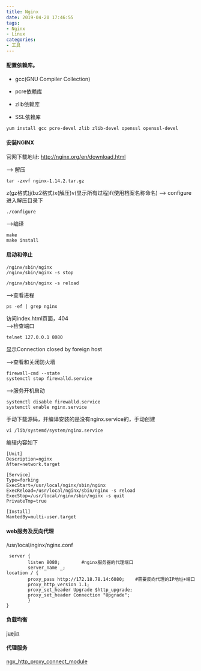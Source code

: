 ```yaml
---
title: Nginx
date: 2019-04-20 17:46:55
tags:
- Nginx
- Linux
categories: 
- 工具
---
```

#### 配置依赖库。

+ gcc(GNU Compiler Collection)

+ pcre依赖库

+ zlib依赖库

+ SSL依赖库

```
yum install gcc pcre-devel zlib zlib-devel openssl openssl-devel
```
#### 安装NGINX

官网下载地址: http://nginx.org/en/download.html

--> 解压
```
tar -zxvf nginx-1.14.2.tar.gz
```
z(gz格式)j(bz2格式)x(解压)v(显示所有过程)f(使用档案名称命名)
--> configure
进入解压目录下
```
./configure
```
-->编译
```
make
make install
```
#### 启动和停止
```
/nginx/sbin/nginx
/nginx/sbin/nginx -s stop

/nginx/sbin/nginx -s reload
```
-->查看进程
```
ps -ef | grep nginx
```
访问index.html页面，404<br>
-->检查端口
```
telnet 127.0.0.1 8080
```
显示Connection closed by foreign host

-->查看和关闭防火墙
```
firewall-cmd --state
systemctl stop firewalld.service
```
-->服务开机启动
```
systemctl disable firewalld.service
systemctl enable nginx.service
```
手动下载源码，并编译安装的是没有nginx.service的，手动创建
```
vi /lib/systemd/system/nginx.service
```
编辑内容如下
```
[Unit]
Description=nginx
After=network.target
  
[Service]
Type=forking
ExecStart=/usr/local/nginx/sbin/nginx
ExecReload=/usr/local/nginx/sbin/nginx -s reload
ExecStop=/usr/local/nginx/sbin/nginx -s quit
PrivateTmp=true
  
[Install]
WantedBy=multi-user.target
```
####  web服务及反向代理
/usr/local/nginx/nginx.conf
```
 server {
        listen 8080;        #nginx服务器的代理端口
        server_name _;    
location / {
        proxy_pass http://172.18.78.14:6080;    #需要反向代理的IP地址+端口
        proxy_http_version 1.1;
        proxy_set_header Upgrade $http_upgrade;
        proxy_set_header Connection "Upgrade";
        }
}
```
#### 负载均衡
[juejin](https://juejin.im/post/5b01336af265da0b8a67e5c9)

#### 代理服务
[ngx_http_proxy_connect_module](https://github.com/chobits/ngx_http_proxy_connect_module)
